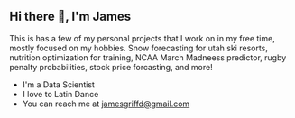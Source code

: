 ## Hi there 👋,  I'm James  

<!--
**gjamesd/gjamesd** is a ✨ _special_ ✨ repository because its `README.md` (this file) appears on your GitHub profile.

Here are some ideas to get you started:

- 🔭 I’m currently working on ...
- 🌱 I’m currently learning ...
- 👯 I’m looking to collaborate on ...
- 🤔 I’m looking for help with ...
- 💬 Ask me about ...
- 📫 How to reach me: ...
- 😄 Pronouns: ...
- ⚡ Fun fact: ...
-->
This is has a few of my personal projects that I work on in my free time, mostly focused on my hobbies. Snow forecasting for utah ski resorts, nutrition optimization for training, NCAA March Madneess predictor, rugby penalty probabilities, stock price forcasting, and more! 


* I'm a  Data Scientist
* I love to Latin Dance 
* You can reach me at jamesgriffd@gmail.com
  



